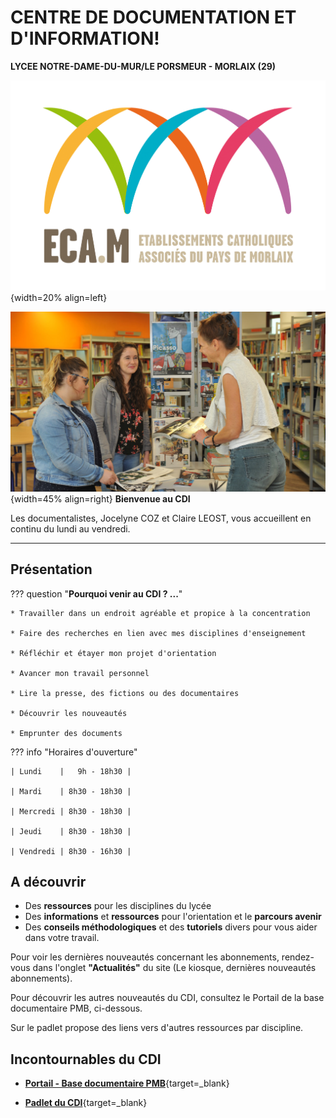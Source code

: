 


# CENTRE DE DOCUMENTATION ET D'INFORMATION! 
**LYCEE NOTRE-DAME-DU-MUR/LE PORSMEUR - MORLAIX (29)**

![logo ECAM](./images/logo_ecam.jpg "logo"){width=20% align=left}

![vue du CDI](./images/CDI_accueil_01.jpg "CDI"){width=45% align=right}
**Bienvenue au CDI**

Les documentalistes, Jocelyne COZ et Claire LEOST, vous accueillent en continu du lundi au vendredi.

-------
## Présentation

??? question "**Pourquoi venir au CDI ? ...**"

    * Travailler dans un endroit agréable et propice à la concentration

    * Faire des recherches en lien avec mes disciplines d'enseignement

    * Réfléchir et étayer mon projet d'orientation

    * Avancer mon travail personnel

    * Lire la presse, des fictions ou des documentaires

    * Découvrir les nouveautés

    * Emprunter des documents



??? info "Horaires d'ouverture"
        
    | Lundi    |   9h - 18h30 |
    
    | Mardi    | 8h30 - 18h30 |
    
    | Mercredi | 8h30 - 18h30 |
    
    | Jeudi    | 8h30 - 18h30 |
    
    | Vendredi | 8h30 - 16h30 |
  
## A découvrir

- Des **ressources** pour les disciplines du lycée
- Des **informations** et **ressources** pour l'orientation et le **parcours avenir**
- Des **conseils méthodologiques** et des **tutoriels** divers pour vous aider dans votre travail.
    
Pour voir les dernières nouveautés concernant les abonnements, rendez-vous dans l'onglet **"Actualités"** du site (Le kiosque, dernières nouveautés abonnements).

Pour découvrir les autres nouveautés du CDI, consultez le Portail de la base documentaire PMB, ci-dessous.

Sur le padlet propose des liens vers d'autres ressources par discipline.

## Incontournables du CDI
   * [**Portail - Base documentaire PMB**](https://ecmorlaix.basecdi.fr/pmb/opac_css/){target=_blank}

   * [**Padlet du CDI**](https://padlet.com/cdinddmporsmeur/CDI){target=_blank}


 
